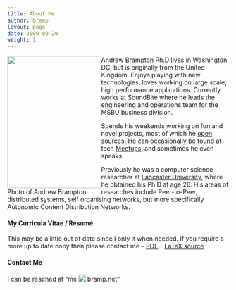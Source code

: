 ```yaml
---
title: About Me
author: bramp
layout: page
date: 2009-09-20
weight: 1
---
```

<div class="figure" style="float: left;">
  <a href="http://bramp.net/blog/wp-content/uploads/me.jpg"><img class="alignleft size-medium wp-image-274" title="Me" alt="" src="http://bramp.net/blog/wp-content/uploads/me-213x300.jpg" width="213" height="300" /></a><br /> Photo of Andrew Brampton
</div>

Andrew Brampton Ph.D lives in Washington DC, but is originally from the United Kingdom. Enjoys playing with new technologies, loves working on large scale, high performance applications. Currently works at SoundBite where he leads the engineering and operations team for the MSBU business division.

Spends his weekends working on fun and novel projects, most of which he [open sources][1]. He can occasionally be found at tech [Meetups][2], and sometimes he even speaks.

Previously he was a computer science researcher at [Lancaster University][3], where he obtained his Ph.D at age 26. His areas of researches include Peer-to-Peer, distributed systems, self organising networks, but more specifically Autonomic Content Distribution Networks.

<a name="cv"></a>

<h4 style="clear: none">
  My Curricula Vitae / Résumé
</h4>

This may be a little out of date since I only it when needed. If you require a more up to date copy then please contact me &#8211; [PDF][4] &#8211; [LaTeX source][5]

<a name="contact"></a>

<h4 style="clear: none">
  Contact Me
</h4>

I can be reached at &#8220;me ![][6] bramp.net&#8221;

 [1]: http://bramp.net/blog/opensource-projects/
 [2]: http://www.meetup.com/
 [3]: http://www.lancs.ac.uk/
 [4]: https://github.com/bramp/curriculum-vitae/blob/master/cv.pdf?raw=true
 [5]: https://github.com/bramp/curriculum-vitae/
 [6]: /about.old/a.png